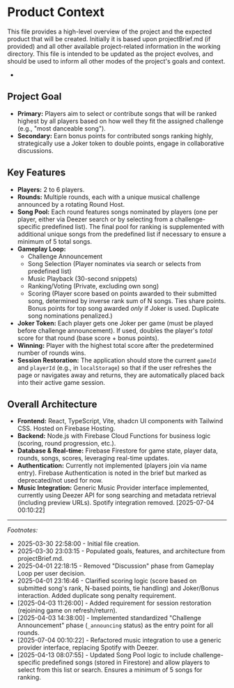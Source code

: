 # Product Context

This file provides a high-level overview of the project and the expected product that will be created. Initially it is based upon projectBrief.md (if provided) and all other available project-related information in the working directory. This file is intended to be updated as the project evolves, and should be used to inform all other modes of the project's goals and context.

*

## Project Goal

*   **Primary:** Players aim to select or contribute songs that will be ranked highest by all players based on how well they fit the assigned challenge (e.g., "most danceable song").
*   **Secondary:** Earn bonus points for contributed songs ranking highly, strategically use a Joker token to double points, engage in collaborative discussions.

## Key Features

*   **Players:** 2 to 6 players.
*   **Rounds:** Multiple rounds, each with a unique musical challenge announced by a rotating Round Host.
*   **Song Pool:** Each round features songs nominated by players (one per player, either via Deezer search or by selecting from a challenge-specific predefined list). The final pool for ranking is supplemented with additional unique songs from the predefined list if necessary to ensure a minimum of 5 total songs.
*   **Gameplay Loop:**
    *   Challenge Announcement
    *   Song Selection (Player nominates via search or selects from predefined list)
    *   Music Playback (30-second snippets)
    *   Ranking/Voting (Private, excluding own song)
    *   Scoring (Player score based on points awarded to their submitted song, determined by inverse rank sum of N songs. Ties share points. Bonus points for top song awarded *only* if Joker is used. Duplicate song nominations penalized.)
*   **Joker Token:** Each player gets one Joker per game (must be played before challenge announcement). If used, doubles the player's *total* score for that round (base score + bonus points).
*   **Winning:** Player with the highest total score after the predetermined number of rounds wins.
*   **Session Restoration:** The application should store the current `gameId` and `playerId` (e.g., in `localStorage`) so that if the user refreshes the page or navigates away and returns, they are automatically placed back into their active game session.

## Overall Architecture

*   **Frontend:** React, TypeScript, Vite, shadcn UI components with Tailwind CSS. Hosted on Firebase Hosting.
*   **Backend:** Node.js with Firebase Cloud Functions for business logic (scoring, round progression, etc.).
*   **Database & Real-time:** Firebase Firestore for game state, player data, rounds, songs, scores, leveraging real-time updates.
*   **Authentication:** Currently not implemented (players join via name entry). Firebase Authentication is noted in the brief but marked as deprecated/not used for now.
*   **Music Integration:** Generic Music Provider interface implemented, currently using Deezer API for song searching and metadata retrieval (including preview URLs). Spotify integration removed. [2025-07-04 00:10:22]

---
*Footnotes:*
*   2025-03-30 22:58:00 - Initial file creation.
*   2025-03-30 23:03:15 - Populated goals, features, and architecture from projectBrief.md.
*   2025-04-01 22:18:15 - Removed "Discussion" phase from Gameplay Loop per user decision.
*   2025-04-01 23:16:46 - Clarified scoring logic (score based on submitted song's rank, N-based points, tie handling) and Joker/Bonus interaction. Added duplicate song penalty requirement.
*   [2025-04-03 11:26:00] - Added requirement for session restoration (rejoining game on refresh/return).
*   [2025-04-03 14:38:00] - Implemented standardized "Challenge Announcement" phase (`_announcing` status) as the entry point for all rounds.
*   [2025-07-04 00:10:22] - Refactored music integration to use a generic provider interface, replacing Spotify with Deezer.
*   [2025-04-13 08:07:55] - Updated Song Pool logic to include challenge-specific predefined songs (stored in Firestore) and allow players to select from this list or search. Ensures a minimum of 5 songs for ranking.